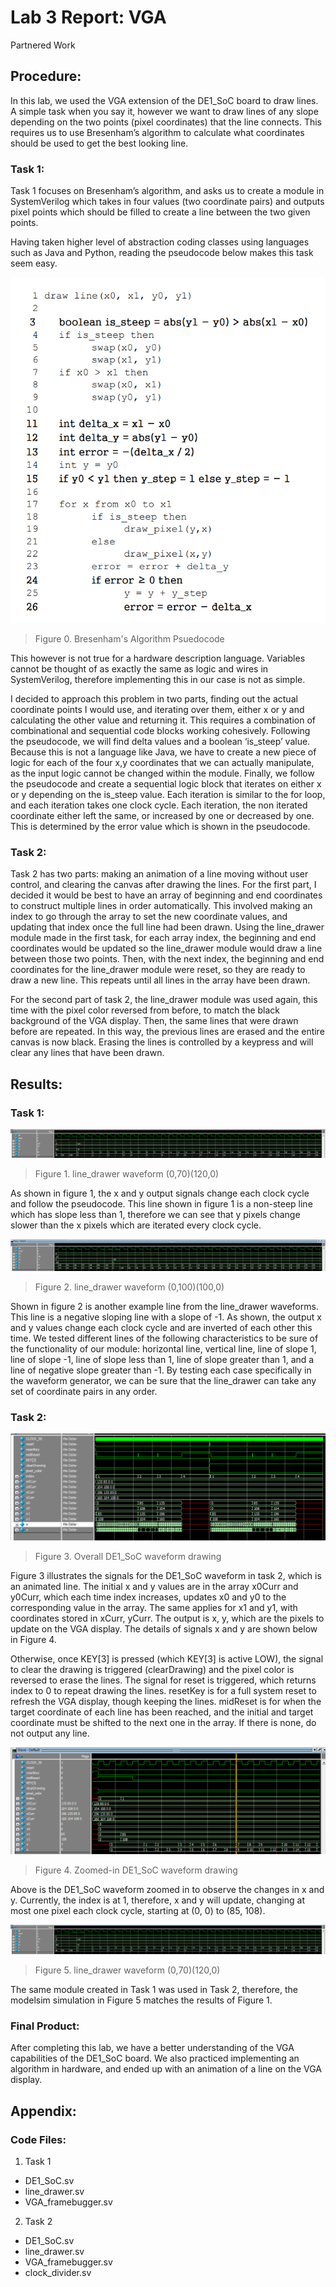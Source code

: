 # Lab 3 Report: VGA 
Partnered Work

## Procedure: 
In this lab, we used the VGA extension of the DE1_SoC board to draw lines.  A simple task when you say it, however we want to draw lines of any slope depending on the two points (pixel coordinates) that the line connects. This requires us to use Bresenham’s algorithm to calculate what coordinates should be used to get the best looking line.

### Task 1:
Task 1 focuses on Bresenham’s algorithm, and asks us to create a module in SystemVerilog which takes in four values (two coordinate pairs) and outputs pixel points which should be filled to create a line between the two given points.  

Having taken higher level of abstraction coding classes using languages such as Java and Python, reading the pseudocode below makes this task seem easy.

![](figures/fig0.png)
> Figure 0. Bresenham's Algorithm Psuedocode

This however is not true for a hardware description language.  Variables cannot be thought of as exactly the same as logic and wires in SystemVerilog, therefore implementing this in our case is not as simple.  

I decided to approach this problem in two parts, finding out the actual coordinate points I would use, and iterating over them, either x or y and calculating the other value and returning it.  This requires a combination of combinational and sequential code blocks working cohesively.  Following the pseudocode, we will find delta values and a boolean ‘is_steep’ value.  Because this is not a language like Java, we have to create a new piece of logic for each of the four x,y coordinates that we can actually manipulate, as the input logic cannot be changed within the module.  Finally, we follow the pseudocode and create a sequential logic block that iterates on either x or y depending on the is_steep value.  Each iteration is similar to the for loop, and each iteration takes one clock cycle.  Each iteration, the non iterated coordinate either left the same, or increased by one or decreased by one.  This is determined by the error value which is shown in the pseudocode.

### Task 2:
Task 2 has two parts: making an animation of a line moving without user control, and clearing the canvas after drawing the lines. For the first part, I decided it would be best to have an array of beginning and end coordinates to construct multiple lines in order automatically. This involved making an index to go through the array to set the new coordinate values, and updating that index once the full line had been drawn. Using the line_drawer module made in the first task, for each array index, the beginning and end coordinates would be updated so the line_drawer module would draw a line between those two points. Then, with the next index, the beginning and end coordinates for the line_drawer module were reset, so they are ready to draw a new line. This repeats until all lines in the array have been drawn.

For the second part of task 2, the line_drawer module was used again, this time with the pixel color reversed from before, to match the black background of the VGA display. Then, the same lines that were drawn before are repeated. In this way, the previous lines are erased and the entire canvas is now black. Erasing the lines is controlled by a keypress and will clear any lines that have been drawn.

## Results:

### Task 1:
![](figures/fig1.png)
> Figure 1. line_drawer waveform (0,70)(120,0)

As shown in figure 1, the x and y output signals change each clock cycle and follow the pseudocode.  This line shown in figure 1 is a non-steep line which has slope less than 1, therefore we can see that y pixels change slower than the x pixels which are iterated every clock cycle.

![](figures/fig2.png)
> Figure 2. line_drawer waveform (0,100)(100,0)

Shown in figure 2 is another example line from the line_drawer waveforms.  This line is a negative sloping line with a slope of -1.  As shown, the output x and y values change each clock cycle and are inverted of each other this time.  We tested different lines of the following characteristics to be sure of the functionality of our module: horizontal line, vertical line, line of slope 1, line of slope -1, line of slope less than 1, line of slope greater than 1, and a line of negative slope greater than -1.  By testing each case specifically in the waveform generator, we can be sure that the line_drawer can take any set of coordinate pairs in any order.

### Task 2: 
![](figures/fig3.png)
> Figure 3. Overall DE1_SoC waveform drawing 

Figure 3 illustrates the signals for the DE1_SoC waveform in task 2, which is an animated line. The initial x and y values are in the array x0Curr  and y0Curr, which each time index increases, updates x0 and y0 to the corresponding value in the array. The same applies for x1 and y1, with coordinates stored in xCurr, yCurr. The output is x, y, which are the pixels to update on the VGA display. The details of signals x and y are shown below in Figure 4. 

Otherwise, once KEY[3] is pressed (which KEY[3] is active LOW), the signal to clear the drawing is triggered (clearDrawing) and the pixel color is reversed to erase the lines. The signal for reset is triggered, which returns index to 0 to repeat drawing the lines. resetKey is for a full system reset to refresh the VGA display, though keeping the lines. midReset is for when the target coordinate of each line has been reached, and the initial and target coordinate must be shifted to the next one in the array. If there is none, do not output any line.

![](figures/fig4.png)
> Figure 4. Zoomed-in DE1_SoC waveform drawing 

Above is the DE1_SoC waveform zoomed in to observe the changes in x and y. Currently, the index is at 1, therefore, x and y will update, changing at most one pixel each clock cycle, starting at (0, 0) to (85, 108).

![](figures/fig5.png)
> Figure 5. line_drawer waveform (0,70)(120,0)

The same module created in Task 1 was used in Task 2, therefore, the modelsim simulation in Figure 5 matches the results of Figure 1.

### Final Product:
After completing this lab, we have a better understanding of the VGA capabilities of the DE1_SoC board.  We also practiced implementing an algorithm in hardware, and ended up with an animation of a line on the VGA display.

## Appendix:
### Code Files:
1.	Task 1
- DE1_SoC.sv
- line_drawer.sv
- VGA_framebugger.sv

2.	Task 2
- DE1_SoC.sv
- line_drawer.sv
- VGA_framebugger.sv
- clock_divider.sv
